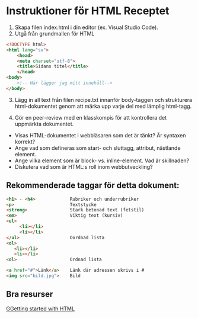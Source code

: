 # Instruktioner för HTML Receptet

1. Skapa filen index.html i din editor (ex. Visual Studio Code).
2. Utgå från grundmallen för HTML 

```html
<!DOCTYPE html>
<html lang="sv">
    <head>
    <meta charset="utf-8">
    <title>Sidans titel</title>
    </head>
<body>
    <!-- Här lägger jag mitt innehåll--> 
</body>
```
3. Lägg in all text från filen recipe.txt innanför body-taggen och strukturera html-dokumentet genom att märka 
upp varje del med lämplig html-tagg.  

4. Gör en peer-review med en klasskompis för att kontrollera det uppmärkta dokumentet. 
- Visas HTML-dokumentet i webbläsaren som det är tänkt? Är syntaxen korrekt?
- Ange vad som defineras som start- och sluttagg, attribut, nästlande element. 
- Ange vilka element som är block- vs. inline-element. Vad är skillnaden?
- Diskutera vad som är HTML:s roll inom webbutveckling?

## Rekommenderade taggar för detta dokument: 

```html
<h1> - <h4>             Rubriker och underrubriker
<p>                     Textstycke
<strong>                Stark betonad text (fetstil)
<em>                    Viktig text (kursiv) 
<ul>
     <li></li>
     <li></li>
</ul>                   Oordnad lista
<ol> 
   <li></li>
   <li></li>
<ol>                    Ordnad lista

<a href="#">Länk</a>    Länk där adressen skrivs i #
<img src="bild.jpg">    Bild

```

## Bra resurser
[GGetting started with HTML](https://developer.mozilla.org/en-US/docs/Learn/HTML/Introduction_to_HTML/Getting_started)

